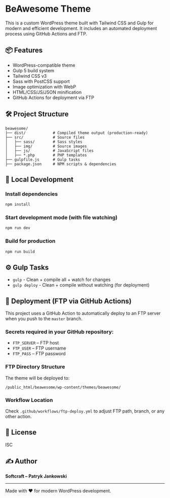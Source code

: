 # BeAwesome Theme

This is a custom WordPress theme built with Tailwind CSS and Gulp for modern and efficient development. It includes an automated deployment process using GitHub Actions and FTP.

## 📦 Features

- WordPress-compatible theme
- Gulp 5 build system
- Tailwind CSS v3
- Sass with PostCSS support
- Image optimization with WebP
- HTML/CSS/JS/JSON minification
- GitHub Actions for deployment via FTP

## 🛠 Project Structure

```
beawesome/
├── dist/            # Compiled theme output (production-ready)
├── src/             # Source files
│   ├── sass/        # Sass styles
│   ├── img/         # Source images
│   ├── js/          # JavaScript files
│   ├── *.php        # PHP templates
├── gulpfile.js      # Gulp tasks
├── package.json     # NPM scripts & dependencies
```

## 🧪 Local Development

### Install dependencies

```bash
npm install
```

### Start development mode (with file watching)

```bash
npm run dev
```

### Build for production

```bash
npm run build
```

## ⚙️ Gulp Tasks

- `gulp` - Clean + compile all + watch for changes
- `gulp deploy` - Clean + compile without watching (for deployment)

## 🚀 Deployment (FTP via GitHub Actions)

This project uses a GitHub Action to automatically deploy to an FTP server when you push to the `master` branch.

### Secrets required in your GitHub repository:

- `FTP_SERVER` – FTP host
- `FTP_USER` – FTP username
- `FTP_PASS` – FTP password

### FTP Directory Structure

The theme will be deployed to:

```
/public_html/beawesome/wp-content/themes/beawesome/
```

### Workflow Location

Check `.github/workflows/ftp-deploy.yml` to adjust FTP path, branch, or any other action.

## 📜 License

ISC

## ✍️ Author

**Softcraft – Patryk Jankowski**

---

Made with ❤️ for modern WordPress development.
